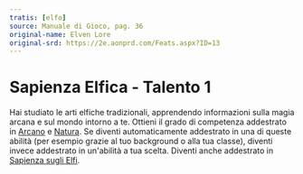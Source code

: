 ```yaml
---
tratis: [elfo]
source: Manuale di Gioco, pag. 36
original-name: Elven Lore
original-srd: https://2e.aonprd.com/Feats.aspx?ID=13
---
```


# Sapienza Elfica - Talento 1

Hai studiato le arti elfiche tradizionali, apprendendo informazioni sulla magia
arcana e sul mondo intorno a te. Ottieni il grado di competenza addestrato in
[Arcano](/abilita/arcano) e [Natura](/abilita/natura). Se diventi
automaticamente addestrato in una di queste abilità (per esempio grazie al tuo
background o alla tua classe), diventi invece addestrato in un'abilità a tua
scelta. Diventi anche addestrato in [Sapienza sugli Elfi](/abilita/sapienza).
